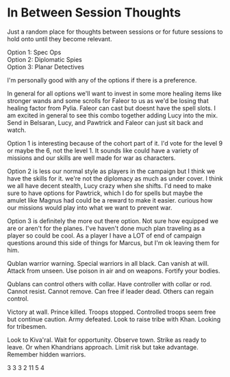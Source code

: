 # In Between Session Thoughts

Just a random place for thoughts between sessions or for future sessions to hold onto until they become relevant.

Option 1: Spec Ops  
Option 2: Diplomatic Spies  
Option 3: Planar Detectives

I'm personally good with any of the options if there is a preference.

In general for all options we'll want to invest in some more healing items like stronger wands and some scrolls for Faleor to us as we'd be losing that healing factor from Pylia. Faleor can cast but doesnt have the spell slots. I am excited in general to see this combo together adding Lucy into the mix. Send in Belsaran, Lucy, and Pawtrick and Faleor can just sit back and watch.

Option 1 is interesting because of the cohort part of it. I'd vote for the level 9 or maybe the 6, not the level 1. It sounds like could have a variety of missions and our skills are well made for war as characters.

Option 2 is less our normal style as players in the campaign but I think we have the skills for it. we're not the diplomacy as much as under cover. I think we all have decent stealth, Lucy crazy when she shifts. I'd need to make sure to have options for Pawtrick, which I do for spells but maybe the amulet like Magnus had could be a reward to make it easier. curious how our missions would play into what we want to prevent war.

Option 3 is definitely the more out there option. Not sure how equipped we are or aren't for the planes. I've haven't done much plan traveling as a player so could be cool. As a player I have a LOT of end of campaign questions around this side of things for Marcus, but I'm ok leaving them for him.


Qublan warrior warning.
Special warriors in all black.
Can vanish at will.
Attack from unseen.
Use poison in air and on weapons.
Fortify your bodies.

Qublans can control others with collar.
Have controller with collar or rod.
Cannot resist.
Cannot remove.
Can free if leader dead. 
Others can regain control.

Victory at wall.
Prince killed.
Troops stopped.
Controlled troops seem free but continue caution.
Army defeated.
Look to raise tribe with Khan.
Looking for tribesmen.


Look to Kiva'ral.
Wait for opportunity.
Observe town.
Strike as ready to leave.
Or when Khandrians approach.
Limit risk but take advantage.
Remember hidden warriors.

3 3 3 2
11
5 4


